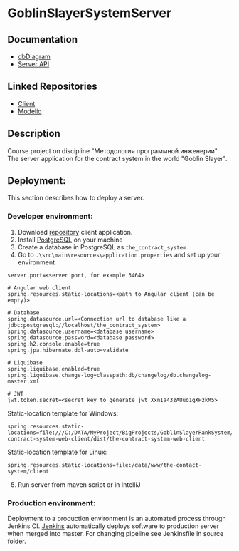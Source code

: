 # GoblinSlayerSystemServer

## Documentation
- [dbDiagram](https://dbdiagram.io/d)
- [Server API](https://app.swaggerhub.com/apis/ForsaiR/GoblinSlayerSystem/)

## Linked Repositories
- [Client](https://github.com/paulrozhkin/the-contract-system-web-client)
- [Modelio](https://github.com/paulrozhkin/the-contract-system-modelio)

## Description

Course project on discipline "Методология программной инженерии".
The server application for the contract system in the world "Goblin Slayer".

## Deployment:
This section describes how to deploy a server.

### Developer environment:
1. Download [repository](https://github.com/BlackIIIFOX/GoblinSlayerRankSystemClient) client application.
2. Install [PostgreSQL](https://www.postgresql.org/download/) on your machine
3. Create a database in PostgreSQL as `the_contract_system`
4. Go to `.\src\main\resources\application.properties` and set up your environment
```
server.port=<server port, for example 3464>

# Angular web client
spring.resources.static-locations=<path to Angular client (can be empty)>

# Database
spring.datasource.url=<Connection url to database like a jdbc:postgresql://localhost/the_contract_system>
spring.datasource.username=<database username>
spring.datasource.password=<database password>
spring.h2.console.enable=true
spring.jpa.hibernate.ddl-auto=validate

# Liquibase
spring.liquibase.enabled=true
spring.liquibase.change-log=classpath:db/changelog/db.changelog-master.xml

# JWT
jwt.token.secret=<secret key to generate jwt XxnIa43zAUuo1gXHzkM5>
```

Static-location template for Windows: 
```
spring.resources.static-locations=file:///C:/DATA/MyProject/BigProjects/GoblinSlayerRankSystem/Client/the-contract-system-web-client/dist/the-contract-system-web-client
```
Static-location template for Linux:
```
spring.resources.static-locations=file:/data/www/the-contact-system/client
```

5. Run server from maven script or in IntelliJ

### Production environment:
Deployment to a production environment is an automated process through Jenkins CI.
[Jenkins](http://paulrozhkin.ru:8080/blue/organizations/jenkins/the-contract-system-server-pipeline/branches) automatically deploys software to production server when merged into master.
For changing pipeline see Jenkinsfile in source folder. 
